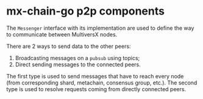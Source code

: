 # mx-chain-go p2p components

The `Messenger` interface with its implementation are 
used to define the way to communicate between MultiversX nodes. 

There are 2 ways to send data to the other peers:
1. Broadcasting messages on a `pubsub` using topics;
2. Direct sending messages to the connected peers.

The first type is used to send messages that have to reach every node 
(from corresponding shard, metachain, consensus group, etc.). The second type is
used to resolve requests coming from directly connected peers. 
